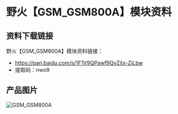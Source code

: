 [](野火【GSM_GSM800A】模块资料)

# 野火【GSM_GSM800A】模块资料

## 资料下载链接
野火【GSM_GSM800A】模块资料链接：
* https://pan.baidu.com/s/1F1V9QPawf9QyZitx-ZiLbw 
* 提取码：nwo9 

## 产品图片
![GSM_GSM800A](https://raw.githubusercontent.com/wiki/Embdefire/products/images/模块产品/GSM/GSM_GSM800A.jpg)